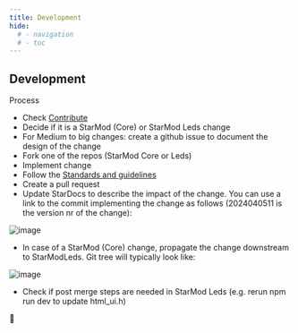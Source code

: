 ```yaml
---
title: Development
hide:
  # - navigation
  # - toc
---
```


## Development

Process

* Check [Contribute](/StarDocs/BasicsStarMod/Contribute/)
* Decide if it is a StarMod (Core) or StarMod Leds change
* For Medium to big changes: create a github issue to document the design of the change
* Fork one of the repos (StarMod Core or Leds)
* Implement change
* Follow the [Standards and guidelines](https://ewowi.github.io/StarDocs/BasicsStarMod/StandardsAndGuidelines/)
* Create a pull request
* Update StarDocs to describe the impact of the change. You can use a link to the commit implementing the change as follows (2024040511 is the version nr of the change):

![image](https://github.com/ewowi/StarDocs/assets/138451817/31c591df-9241-49b6-aa71-1a7cd6282a89)

* In case of a StarMod (Core) change, propagate the change downstream to StarModLeds. Git tree will typically look like:

![image](https://github.com/ewowi/StarDocs/assets/138451817/562978ff-1d97-4246-938f-501a19dfadec)

* Check if post merge steps are needed in StarMod Leds (e.g. rerun npm run dev to update html_ui.h)

🚧
